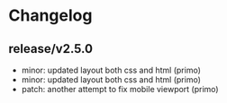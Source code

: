 # Changelog

## release/v2.5.0
* minor: updated layout both css and html (primo)
* minor: updated layout both css and html (primo)
* patch: another attempt to fix mobile viewport (primo)
